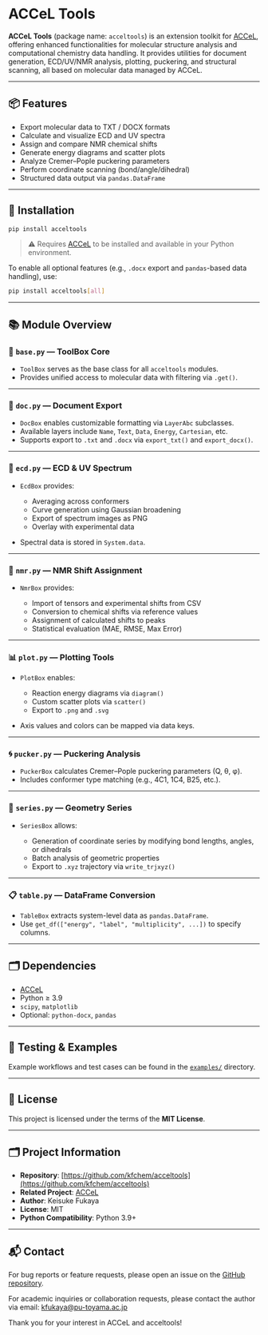# ACCeL Tools

**ACCeL Tools** (package name: `acceltools`) is an extension toolkit for [ACCeL](https://github.com/kfchem/accel), offering enhanced functionalities for molecular structure analysis and computational chemistry data handling. It provides utilities for document generation, ECD/UV/NMR analysis, plotting, puckering, and structural scanning, all based on molecular data managed by ACCeL.

---

## 📦 Features

- Export molecular data to TXT / DOCX formats
- Calculate and visualize ECD and UV spectra
- Assign and compare NMR chemical shifts
- Generate energy diagrams and scatter plots
- Analyze Cremer–Pople puckering parameters
- Perform coordinate scanning (bond/angle/dihedral)
- Structured data output via `pandas.DataFrame`

---

## 📄 Installation

```bash
pip install acceltools
```

> ⚠ Requires [ACCeL](https://github.com/kfchem/accel) to be installed and available in your Python environment.

To enable all optional features (e.g., `.docx` export and `pandas`-based data handling), use:

```bash
pip install acceltools[all]
```

---

## 📚 Module Overview

### 🧰 `base.py` — ToolBox Core

- `ToolBox` serves as the base class for all `acceltools` modules.
- Provides unified access to molecular data with filtering via `.get()`.

---

### 📄 `doc.py` — Document Export

- `DocBox` enables customizable formatting via `LayerAbc` subclasses.
- Available layers include `Name`, `Text`, `Data`, `Energy`, `Cartesian`, etc.
- Supports export to `.txt` and `.docx` via `export_txt()` and `export_docx()`.

---

### 🌈 `ecd.py` — ECD & UV Spectrum

- `EcdBox` provides:

  - Averaging across conformers
  - Curve generation using Gaussian broadening
  - Export of spectrum images as PNG
  - Overlay with experimental data

- Spectral data is stored in `System.data`.

---

### 🧪 `nmr.py` — NMR Shift Assignment

- `NmrBox` provides:

  - Import of tensors and experimental shifts from CSV
  - Conversion to chemical shifts via reference values
  - Assignment of calculated shifts to peaks
  - Statistical evaluation (MAE, RMSE, Max Error)

---

### 📊 `plot.py` — Plotting Tools

- `PlotBox` enables:

  - Reaction energy diagrams via `diagram()`
  - Custom scatter plots via `scatter()`
  - Export to `.png` and `.svg`

- Axis values and colors can be mapped via data keys.

---

### 🌀 `pucker.py` — Puckering Analysis

- `PuckerBox` calculates Cremer–Pople puckering parameters (Q, θ, φ).
- Includes conformer type matching (e.g., 4C1, 1C4, B25, etc.).

---

### 🔁 `series.py` — Geometry Series

- `SeriesBox` allows:

  - Generation of coordinate series by modifying bond lengths, angles, or dihedrals
  - Batch analysis of geometric properties
  - Export to `.xyz` trajectory via `write_trjxyz()`

---

### 📋 `table.py` — DataFrame Conversion

- `TableBox` extracts system-level data as `pandas.DataFrame`.
- Use `get_df(["energy", "label", "multiplicity", ...])` to specify columns.

---

## 🗂️ Dependencies

- [ACCeL](https://github.com/kfchem/accel)
- Python ≥ 3.9
- `scipy`, `matplotlib`
- Optional: `python-docx`, `pandas`

---

## 🧪 Testing & Examples

Example workflows and test cases can be found in the [`examples/`](https://github.com/kfchem/acceltools/tree/main/examples) directory.

---

## 📄 License

This project is licensed under the terms of the **MIT License**.

---

## 🗂️ Project Information

- **Repository**: [https://github.com/kfchem/acceltools](https://github.com/kfchem/acceltools)
- **Related Project**: [ACCeL](https://github.com/kfchem/accel)
- **Author**: Keisuke Fukaya
- **License**: MIT
- **Python Compatibility**: Python 3.9+

---

## 📬 Contact

For bug reports or feature requests, please open an issue on the [GitHub repository](https://github.com/kfchem/acceltools/issues).

For academic inquiries or collaboration requests, please contact the author via email: [kfukaya@pu-toyama.ac.jp](mailto:kfukaya@pu-toyama.ac.jp)

Thank you for your interest in ACCeL and acceltools!

